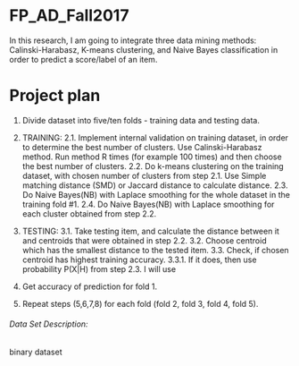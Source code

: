 # FP_AD_Fall2017

In this research, I am going to integrate three data mining methods: Calinski-Harabasz, K-means clustering, and Naive Bayes classification in order to predict a score/label of an item.

# Project plan
1. Divide dataset into five/ten folds - training data and testing data.
2. TRAINING:
2.1. Implement internal validation on training dataset, in order to determine the best number of clusters. Use Calinski-Harabasz method. Run method R times (for example 100 times) and then choose the best number of clusters.
2.2. Do k-means clustering on the training dataset, with chosen number of clusters from step 2.1. Use Simple matching distance (SMD) or Jaccard distance to calculate distance.
2.3. Do Naive Bayes(NB) with Laplace smoothing for the whole dataset in the training fold #1.
2.4. Do Naive Bayes(NB) with Laplace smoothing for each cluster obtained from step 2.2.

3. TESTING:
3.1. Take testing item, and calculate the distance between it and centroids that were obtained in step 2.2.
3.2. Choose centroid which has the smallest distance to the tested item.
3.3. Check, if chosen centroid has highest training accuracy.
3.3.1. If it does, then use probability P(X|H) from step 2.3.
I will use 
8. Get accuracy of prediction for fold 1.
9. Repeat steps (5,6,7,8) for each fold (fold 2, fold 3, fold 4, fold 5).


###### Data Set Description:
  binary dataset

